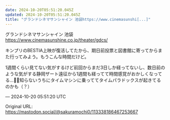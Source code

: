 ```yaml
---
date: 2024-10-20T05:51:20.045Z
updated: 2024-10-20T05:51:20.045Z
title: "グランドシネマサンシャイン 池袋https://www.cinemasunshi[...]"
---
```


<p>グランドシネマサンシャイン 池袋<br /><a href="https://www.cinemasunshine.co.jp/theater/gdcs/" target="_blank" rel="nofollow noopener" translate="no"><span class="invisible">https://www.</span><span class="ellipsis">cinemasunshine.co.jp/theater/g</span><span class="invisible">dcs/</span></a></p><p>キンプリのBESTIA上映が復活してたから、期日前投票と図書館に寄ってからまた行ってみよう。もうこんな時間だけど。</p><p>1週間くらい見てない気がするけど前回からまだ3日しか経ってないし、数日前のような気がする静岡ザート遠征から1週間も経ってて時間感覚がおかしくなってる…😵‍💫知らないうちにタイムマシンに乗っててタイムパラドックスが起きてるのかも（？）</p>

&mdash; 2024-10-20 05:51:20 UTC

Original URL: https://mastodon.social/@sakuramochi0/113338186467253667
